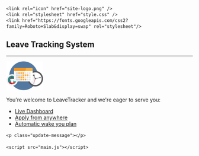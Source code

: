 <!--DOCTYPE html-->
<html lang="en">
  <head>
    

    <link rel="icon" href="site-logo.png" />
    <link rel="stylesheet" href="style.css" />
    <link href="https://fonts.googleapis.com/css2?family=Roboto+Slab&display=swap" rel="stylesheet"/>
  </head>

  <body>
    <h2>Leave Tracking System</h2>
    <hr />
    <img src="site-logo.png" alt="site logo" />
    <p id="welcome-message">You're welcome to LeaveTracker and we're eager to serve you&colon;</p>
    <ul class="navigationCard">
      <li><a href="#">Live Dashboard</a></li>
      <li><a href="new-request.html">Apply from anywhere</a></li>
      <li><a href="#">Automatic wake you plan</a></li>
    </ul>

    <p class="update-message"></p>

    <script src="main.js"></script>
  </body>
</html>
